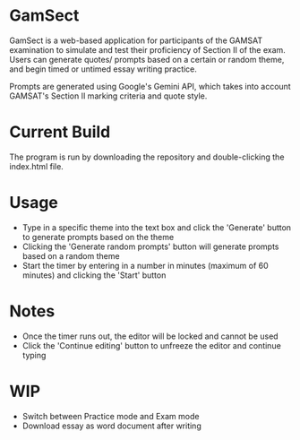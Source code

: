 # GamSect
GamSect is a web-based application for participants of the GAMSAT examination to simulate and test their proficiency of Section II of the exam.
Users can generate quotes/ prompts based on a certain or random theme, and begin timed or untimed essay writing practice.

Prompts are generated using Google's Gemini API, which takes into account GAMSAT's Section II marking criteria and quote style.

# Current Build
The program is run by downloading the repository and double-clicking the index.html file.

# Usage
- Type in a specific theme into the text box and click the 'Generate' button to generate prompts based on the theme
- Clicking the 'Generate random prompts' button will generate prompts based on a random theme
- Start the timer by entering in a number in minutes (maximum of 60 minutes) and clicking the 'Start' button

# Notes
- Once the timer runs out, the editor will be locked and cannot be used
- Click the 'Continue editing' button to unfreeze the editor and continue typing

# WIP
- Switch between Practice mode and Exam mode
- Download essay as word document after writing